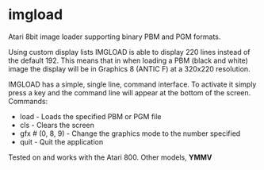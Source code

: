 # imgload
Atari 8bit image loader supporting binary PBM and PGM formats.

Using custom display lists IMGLOAD is able to display 220 lines instead of the default 192. This means that in when loading a PBM (black and white) image the display will be in Graphics 8 (ANTIC F) at a 320x220 resolution.

IMGLOAD has a simple, single line, command interface.  To activate it simply press a key and the command line will appear at the bottom of the screen.
Commands:

  - load <filename>   - Loads the specified PBM or PGM file
  - cls               - Clears the screen
  - gfx #  (0, 8, 9)  - Change the graphics mode to the number specified
  - quit              - Quit the application

Tested on and works with the Atari 800.  Other models, **YMMV**
